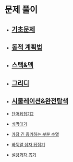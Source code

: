 # 문제 풀이

- ## [기초문제](https://github.com/JangHyoGwang/TIL/blob/main/Python/%EA%B8%B0%EC%B4%88%EB%AC%B8%EC%A0%9C.md)

- ## [동적 계획법](https://github.com/JangHyoGwang/TIL/blob/main/Python/%EB%8F%99%EC%A0%81%20%EA%B3%84%ED%9A%8D%EB%B2%95.md)

- ## [스택&덱](https://github.com/JangHyoGwang/TIL/blob/main/Python/%EC%8A%A4%ED%83%9D%26%EB%8D%B1.md)

- ## [그리디](https://github.com/JangHyoGwang/TIL/blob/main/Python/%EA%B7%B8%EB%A6%AC%EB%94%94.md)

- ## [시물레이션&완전탐색](https://github.com/JangHyoGwang/TIL/blob/main/Python/%EC%8B%9C%EB%AC%BC%EB%A0%88%EC%9D%B4%EC%85%98%26%EC%99%84%EC%A0%84%ED%83%90%EC%83%89.md)

- [단어뒤집기2](https://github.com/JangHyoGwang/TIL/blob/main/Python/%EB%8B%A8%EC%96%B4%20%EB%92%A4%EC%A7%91%EA%B8%B0%202.md)
- [쇠막대기](https://github.com/JangHyoGwang/TIL/blob/main/Python/%EC%87%A0%EB%A7%89%EB%8C%80%EA%B8%B0.md)

- [가장 긴 증가하는 부분 수열](https://github.com/JangHyoGwang/TIL/blob/main/Python/%EA%B0%80%EC%9E%A5%20%EA%B8%B4%20%EC%A6%9D%EA%B0%80%ED%95%98%EB%8A%94%20%EB%B6%80%EB%B6%84%EC%88%98%EC%97%B4.md)
- [바둑알 십자 뒤집기](https://github.com/JangHyoGwang/TIL/blob/main/Python/%EB%B0%94%EB%91%91%EC%95%8C%20%EC%8B%AD%EC%9E%90%20%EB%92%A4%EC%A7%91%EA%B8%B0.md)
- [설탕과자 뽑기](https://github.com/JangHyoGwang/TIL/blob/main/Python/%EC%84%A4%ED%83%95%EA%B3%BC%EC%9E%90%20%EB%BD%91%EA%B8%B0.md)



